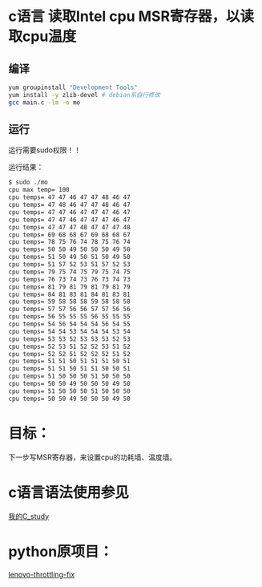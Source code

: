 # c语言  读取Intel cpu MSR寄存器，以读取cpu温度

## 编译

```bash
yum groupinstall "Development Tools"
yum install -y zlib-devel # debian系自行修改
gcc main.c -lm -o mo
```

## 运行

运行需要sudo权限！！

运行结果：
```bash
$ sudo ./mo
cpu max temp= 100
cpu temps= 47 47 46 47 47 48 46 47
cpu temps= 47 48 46 47 47 48 46 47
cpu temps= 47 47 46 47 47 47 46 47
cpu temps= 47 47 46 47 47 47 46 47
cpu temps= 47 47 47 48 47 47 47 48
cpu temps= 69 68 68 67 69 68 68 67
cpu temps= 78 75 76 74 78 75 76 74
cpu temps= 50 50 49 50 50 50 49 50
cpu temps= 51 50 49 50 51 50 49 50
cpu temps= 51 57 52 53 51 57 52 53
cpu temps= 79 75 74 75 79 75 74 75
cpu temps= 76 73 74 73 76 73 74 73
cpu temps= 81 79 81 79 81 79 81 79
cpu temps= 84 81 83 81 84 81 83 81
cpu temps= 59 58 58 58 59 58 58 58
cpu temps= 57 57 56 56 57 57 56 56
cpu temps= 56 55 55 55 56 55 55 55
cpu temps= 54 56 54 54 54 56 54 55
cpu temps= 54 54 53 54 54 54 53 54
cpu temps= 53 53 52 53 53 53 52 53
cpu temps= 52 53 51 52 52 53 51 52
cpu temps= 52 52 51 52 52 52 51 52
cpu temps= 51 51 50 51 51 51 50 51
cpu temps= 51 51 50 51 51 50 50 51
cpu temps= 51 50 50 50 51 50 50 50
cpu temps= 50 50 49 50 50 50 49 50
cpu temps= 51 50 50 50 51 50 50 50
cpu temps= 50 50 49 50 50 50 49 50
```

# 目标：

下一步写MSR寄存器，来设置cpu的功耗墙、温度墙。

# c语言语法使用参见

[我的C_study](https://github.com/arloor/C_study)

# python原项目：

[lenovo-throttling-fix](https://github.com/erpalma/lenovo-throttling-fix)
